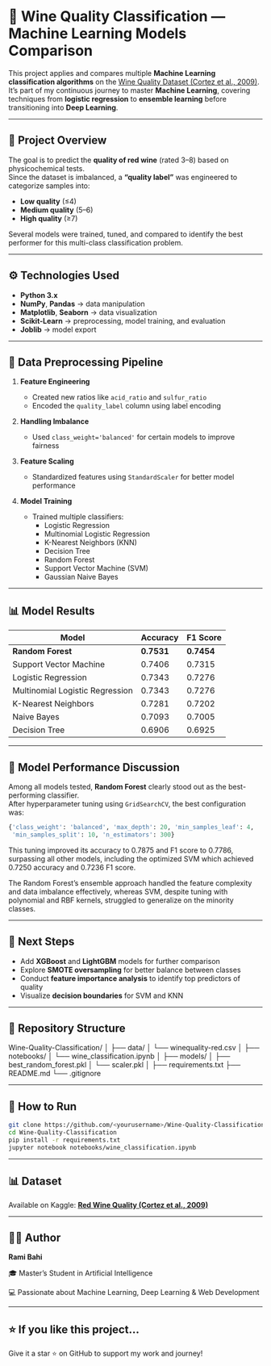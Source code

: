 # 🍷 Wine Quality Classification — Machine Learning Models Comparison

This project applies and compares multiple **Machine Learning classification algorithms** on the [Wine Quality Dataset (Cortez et al., 2009)](https://www.kaggle.com/datasets/uciml/red-wine-quality-cortez-et-al-2009).  
It’s part of my continuous journey to master **Machine Learning**, covering techniques from **logistic regression** to **ensemble learning** before transitioning into **Deep Learning**.

---

## 📘 Project Overview

The goal is to predict the **quality of red wine** (rated 3–8) based on physicochemical tests.  
Since the dataset is imbalanced, a **“quality label”** was engineered to categorize samples into:
- **Low quality** (≤4)  
- **Medium quality** (5–6)  
- **High quality** (≥7)

Several models were trained, tuned, and compared to identify the best performer for this multi-class classification problem.

---

## ⚙️ Technologies Used

- **Python 3.x**
- **NumPy**, **Pandas** → data manipulation  
- **Matplotlib**, **Seaborn** → data visualization  
- **Scikit-Learn** → preprocessing, model training, and evaluation  
- **Joblib** → model export  

---

## 🧩 Data Preprocessing Pipeline

1. **Feature Engineering**
   - Created new ratios like `acid_ratio` and `sulfur_ratio`
   - Encoded the `quality_label` column using label encoding

2. **Handling Imbalance**
   - Used `class_weight='balanced'` for certain models to improve fairness

3. **Feature Scaling**
   - Standardized features using `StandardScaler` for better model performance

4. **Model Training**
   - Trained multiple classifiers:
     - Logistic Regression
     - Multinomial Logistic Regression
     - K-Nearest Neighbors (KNN)
     - Decision Tree
     - Random Forest
     - Support Vector Machine (SVM)
     - Gaussian Naive Bayes

---

## 📊 Model Results

| Model | Accuracy | F1 Score |
|--------|-----------|----------|
| **Random Forest** | **0.7531** | **0.7454** |
| Support Vector Machine | 0.7406 | 0.7315 |
| Logistic Regression | 0.7343 | 0.7276 |
| Multinomial Logistic Regression | 0.7343 | 0.7276 |
| K-Nearest Neighbors | 0.7281 | 0.7202 |
| Naive Bayes | 0.7093 | 0.7005 |
| Decision Tree | 0.6906 | 0.6925 |

---

## 🧠 Model Performance Discussion

Among all models tested, **Random Forest** clearly stood out as the best-performing classifier.  
After hyperparameter tuning using `GridSearchCV`, the best configuration was:

```python
{'class_weight': 'balanced', 'max_depth': 20, 'min_samples_leaf': 4, 
 'min_samples_split': 10, 'n_estimators': 300}
```

This tuning improved its accuracy to 0.7875 and F1 score to 0.7786, surpassing all other models, including the optimized SVM which achieved 0.7250 accuracy and 0.7236 F1 score.

The Random Forest’s ensemble approach handled the feature complexity and data imbalance effectively, whereas SVM, despite tuning with polynomial and RBF kernels, struggled to generalize on the minority classes.

---

## 🚀 Next Steps

- Add **XGBoost** and **LightGBM** models for further comparison  
- Explore **SMOTE oversampling** for better balance between classes  
- Conduct **feature importance analysis** to identify top predictors of quality  
- Visualize **decision boundaries** for SVM and KNN  

---

## 🧾 Repository Structure

Wine-Quality-Classification/
│
├── data/
│   └── winequality-red.csv
│
├── notebooks/
│   └── wine_classification.ipynb
│
├── models/
│   ├── best_random_forest.pkl
│   └── scaler.pkl
│
├── requirements.txt
├── README.md
└── .gitignore

---

## 🧩 How to Run

```bash
git clone https://github.com/<yourusername>/Wine-Quality-Classification.git
cd Wine-Quality-Classification
pip install -r requirements.txt
jupyter notebook notebooks/wine_classification.ipynb
```

---

## 📊 Dataset

Available on Kaggle: [**Red Wine Quality (Cortez et al., 2009)**](https://www.kaggle.com/datasets/uciml/red-wine-quality-cortez-et-al-2009)

---

## 👨‍💻 Author

**Rami Bahi**

🎓 Master’s Student in Artificial Intelligence

💻 Passionate about Machine Learning, Deep Learning & Web Development

---

## ⭐ If you like this project...

Give it a star ⭐ on GitHub to support my work and journey!
